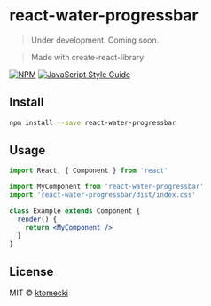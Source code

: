 # react-water-progressbar

> Under development. Coming soon.

> Made with create-react-library

[![NPM](https://img.shields.io/npm/v/react-water-progressbar.svg)](https://www.npmjs.com/package/react-water-progressbar) [![JavaScript Style Guide](https://img.shields.io/badge/code_style-standard-brightgreen.svg)](https://standardjs.com)

## Install

```bash
npm install --save react-water-progressbar
```

## Usage

```jsx
import React, { Component } from 'react'

import MyComponent from 'react-water-progressbar'
import 'react-water-progressbar/dist/index.css'

class Example extends Component {
  render() {
    return <MyComponent />
  }
}
```

## License

MIT © [ktomecki](https://github.com/ktomecki)
